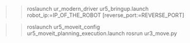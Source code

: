>> roslaunch ur_modern_driver ur5_bringup.launch robot_ip:=IP_OF_THE_ROBOT [reverse_port:=REVERSE_PORT]

>> roslaunch ur5_moveit_config ur5_moveit_planning_execution.launch
>> rosrun ur3_move.py
